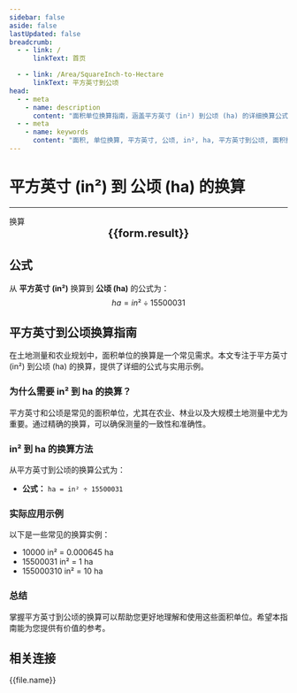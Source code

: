 ```yaml
---
sidebar: false
aside: false
lastUpdated: false
breadcrumb:
  - - link: /
      linkText: 首页

  - - link: /Area/SquareInch-to-Hectare
      linkText: 平方英寸到公顷
head:
  - - meta
    - name: description
      content: "面积单位换算指南，涵盖平方英寸 (in²) 到公顷 (ha) 的详细换算公式与说明。"
  - - meta
    - name: keywords
      content: "面积, 单位换算, 平方英寸, 公顷, in², ha, 平方英寸到公顷, 面积换算指南"
---
```

# 平方英寸 (in²) 到 公顷 (ha) 的换算
---
<script setup>
import { onMounted, reactive, inject, ref } from 'vue'
import { NButton, NForm, NFormItem, NInput, NInputNumber, NSelect, NCard, useMessage,NGrid ,NGi } from 'naive-ui'
import { defineClientComponent } from 'vitepress'
import { Area } from '../../files';

const convert = inject('convert')

const form = reactive({
  number: null,
  result: '',
})

const convertHandler = () => {
  if (form.number !== null && !isNaN(form.number)) {
    const convertedValue = parseFloat(form.number) / 15500031
    form.result = `${form.number}in² = ${convertedValue.toFixed(6)}ha`
  } else {
    form.result = '请输入有效的数值。'
  }
}
</script>

<n-form size="large" :model="form">
  <n-form-item label="平方英寸 (in²)">
    <n-input-number v-model:value="form.number" placeholder="输入平方英寸" style="width: 100%" />
  </n-form-item>
  <n-form-item>
    <n-button type="info" @click="convertHandler" block>换算</n-button>
  </n-form-item>
</n-form>

<n-card  embedded :bordered="false" hoverable>
  <div  style="text-align:center;font-size:20px;">
    <strong>{{form.result}}</strong>
  </div>
</n-card>

## 公式

从 **平方英寸 (in²)** 换算到 **公顷 (ha)** 的公式为：
$$ ha = in² \div 15500031 $$

## 平方英寸到公顷换算指南

在土地测量和农业规划中，面积单位的换算是一个常见需求。本文专注于平方英寸 (in²) 到公顷 (ha) 的换算，提供了详细的公式与实用示例。

### 为什么需要 in² 到 ha 的换算？

平方英寸和公顷是常见的面积单位，尤其在农业、林业以及大规模土地测量中尤为重要。通过精确的换算，可以确保测量的一致性和准确性。

### in² 到 ha 的换算方法

从平方英寸到公顷的换算公式为：

- **公式：** `ha = in² ÷ 15500031`

### 实际应用示例

以下是一些常见的换算实例：

- 10000 in² = 0.000645 ha
- 15500031 in² = 1 ha
- 155000310 in² = 10 ha

### 总结

掌握平方英寸到公顷的换算可以帮助您更好地理解和使用这些面积单位。希望本指南能为您提供有价值的参考。

## 相关连接
<n-grid x-gap="12" :cols="2">
  <n-gi v-for="(file, index) in Area" :key="index">
    <n-button
      text
      tag="a"
      :href="file.path"
      type="info"
    >
      {{file.name}}
    </n-button>
  </n-gi>
</n-grid>